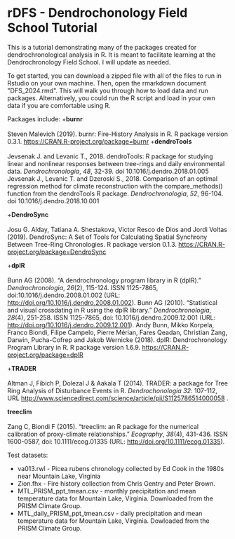 # rDFS - Dendrochonology Field School Tutorial
This is a tutorial demonstrating many of the packages created for dendrochronological analysis in R. It is meant to facilitate learning at the Dendrochronology Field School. I will update as needed.

To get started, you can download a zipped file with all of the files to run in Rstudio on your own machine. Then, open the rmarkdown document "DFS_2024.rmd". This will walk you through how to load data and run packages. Alternatively, you could run the R script and load in your own data if you are comfortable using R.

Packages include:
+**burnr**<br></br>
Steven Malevich (2019). burnr: Fire-History Analysis in R. R package version 0.3.1. https://CRAN.R-project.org/package=burnr
+**dendroTools**<br></br>
Jevsenak J. and Levanic T., 2018. dendroTools: R package for studying linear and nonlinear responses between tree-rings and daily environmental data. _Dendrochronologia_, *48*, 32-39. doi 10.1016/j.dendro.2018.01.005
Jevsenak J., Levanic T. and Dzeroski S., 2018. Comparison of an optimal regression method for climate reconstruction with the compare_methods() function from the dendroTools R package. _Dendrochronologia_, *52*, 96-104.
doi 10.1016/j.dendro.2018.10.001

+**DendroSync**<br></br>
Josu G. Alday, Tatiana A. Shestakova, Victor Resco de Dios and Jordi Voltas (2019). DendroSync: A Set of Tools for Calculating Spatial Synchrony Between Tree-Ring Chronologies. R package version 0.1.3.
https://CRAN.R-project.org/package=DendroSync

+**dplR**<br></br>
Bunn AG (2008). “A dendrochronology program library in R (dplR).” _Dendrochronologia_, *26*(2), 115-124. ISSN 1125-7865, doi:10.1016/j.dendro.2008.01.002 (URL: http://doi.org/10.1016/j.dendro.2008.01.002).
Bunn AG (2010). “Statistical and visual crossdating in R using the dplR library.” _Dendrochronologia_, *28*(4), 251-258. ISSN 1125-7865, doi: 10.1016/j.dendro.2009.12.001 (URL: http://doi.org/10.1016/j.dendro.2009.12.001).
Andy Bunn, Mikko Korpela, Franco Biondi, Filipe Campelo, Pierre Mérian, Fares Qeadan, Christian Zang, Darwin, Pucha-Cofrep and Jakob Wernicke (2018). dplR: Dendrochronology Program Library in R. R package version 1.6.9.
https://CRAN.R-project.org/package=dplR
  
+**TRADER**<br></br>
Altman J, Fibich P, Dolezal J & Aakala T (2014). TRADER: a package for Tree Ring Analysis of Disturbance Events in R. _Dendrochonologia_ *32*: 107-112, URL http://www.sciencedirect.com/science/article/pii/S1125786514000058 .

**treeclim**<br></br>
Zang C, Biondi F (2015). “treeclim: an R package for the numerical calibration of proxy-climate relationships.” _Ecography_, *38*(4), 431-436. ISSN 1600-0587, doi: 10.1111/ecog.01335 (URL: http://doi.org/10.1111/ecog.01335).

Test datasets:
+ va013.rwl - Picea rubens chronology collected by Ed Cook in the 1980s near Mountain Lake, Virginia
+ Zion.fhx - Fire history collection from Chris Gentry and Peter Brown.
+ MTL_PRISM_ppt_tmean.csv - monthly precipitation and mean temperature data for Mountain Lake, Virginia. Downloaded from the PRISM Climate Group.
+ MTL_daily_PRISM_ppt_tmean.csv - daily precipitation and mean temperature data for Mountain Lake, Virginia. Dowloaded from the PRISM Climate Group.
